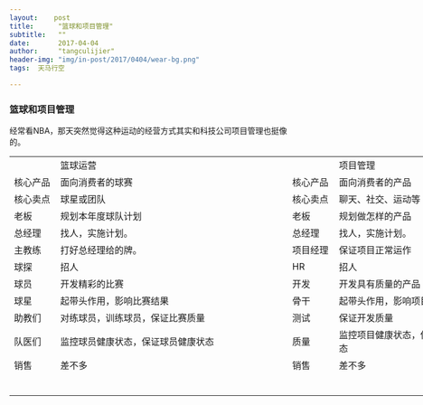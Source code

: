 ```yaml
---
layout:    post
title:      "篮球和项目管理"
subtitle:   ""
date:       2017-04-04 
author:     "tangculijier"
header-img: "img/in-post/2017/0404/wear-bg.png"
tags:  天马行空

---
```

### 篮球和项目管理

经常看NBA，那天突然觉得这种运动的经营方式其实和科技公司项目管理也挺像的。

<table border=0 cellpadding=0 cellspacing=0 width=852 style='border-collapse: collapse;table-layout:fixed;width:639pt'> <col width=72 style='mso-width-source:userset;mso-width-alt:2304;width:54pt'> <col width=341 style='mso-width-source:userset;mso-width-alt:10912;width:256pt'> <col width=79 style='mso-width-source:userset;mso-width-alt:2528;width:59pt'> <col width=72 style='width:54pt'> <col width=288 style='mso-width-source:userset;mso-width-alt:9216;width:216pt'> <tr height=19 style='height:14.25pt'>  <td height=19 width=72 style='height:14.25pt;width:54pt'></td>  <td class=xl65 width=341 style='width:256pt'>篮球运营</td>  <td width=79 style='width:59pt'></td>  <td width=72 style='width:54pt'></td>  <td class=xl65 width=288 style='width:216pt'>项目管理</td> </tr> <tr height=19 style='height:14.25pt'>  <td height=19 class=xl65 style='height:14.25pt'>核心产品</td>  <td class=xl65>面向消费者的球赛</td>  <td></td>  <td class=xl65>核心产品</td>  <td class=xl65>面向消费者的产品</td> </tr> <tr height=19 style='height:14.25pt'>  <td height=19 class=xl65 style='height:14.25pt'>核心卖点</td>  <td class=xl65>球星或团队</td>  <td></td>  <td class=xl65>核心卖点</td>  <td class=xl65>聊天、社交、运动等</td> </tr> <tr height=19 style='height:14.25pt'>  <td height=19 class=xl65 style='height:14.25pt'>老板</td>  <td class=xl65>规划本年度球队计划</td>  <td></td>  <td class=xl65>老板</td>  <td class=xl65>规划做怎样的产品</td> </tr> <tr height=19 style='height:14.25pt'>  <td height=19 class=xl65 style='height:14.25pt'>总经理</td>  <td class=xl65>找人，实施计划。</td>  <td></td>  <td class=xl65>总经理</td>  <td class=xl65>找人，实施计划。</td> </tr> <tr height=19 style='height:14.25pt'>  <td height=19 class=xl65 style='height:14.25pt'>主教练</td>  <td class=xl65>打好总经理给的牌。</td>  <td></td>  <td class=xl65>项目经理</td>  <td class=xl65>保证项目正常运作</td> </tr> <tr height=19 style='height:14.25pt'>  <td height=19 class=xl65 style='height:14.25pt'>球探</td>  <td class=xl65>招人</td>  <td></td>  <td class=xl65>HR</td>  <td class=xl65>招人</td> </tr> <tr height=19 style='height:14.25pt'>  <td height=19 class=xl65 style='height:14.25pt'>球员</td>  <td class=xl65>开发精彩的比赛</td>  <td></td>  <td class=xl65>开发</td>  <td class=xl65>开发具有质量的产品</td> </tr> <tr height=19 style='height:14.25pt'>  <td height=19 class=xl65 style='height:14.25pt'>球星</td>  <td class=xl65>起带头作用，影响比赛结果</td>  <td></td>  <td class=xl65>骨干</td>  <td class=xl65>起带头作用，影响项目进度</td> </tr> <tr height=19 style='height:14.25pt'>  <td height=19 class=xl65 style='height:14.25pt'>助教们</td>  <td class=xl65>对练球员，训练球员，保证比赛质量</td>  <td></td>  <td class=xl65>测试</td>  <td class=xl65>保证开发质量</td> </tr> <tr height=19 style='height:14.25pt'>  <td height=19 class=xl65 style='height:14.25pt'>队医们</td>  <td class=xl65>监控球员健康状态，保证球员健康状态</td>  <td></td>  <td class=xl65>质量</td>  <td class=xl65>监控项目健康状态，保证项目健康状态</td> </tr> <tr height=19 style='height:14.25pt'>  <td height=19 class=xl65 style='height:14.25pt'>销售</td>  <td class=xl65>差不多</td>  <td></td>  <td class=xl65>销售</td>  <td class=xl65>差不多</td> </tr> <tr height=38 style='height:28.5pt;mso-xlrowspan:2'>  <td height=38 colspan=5 style='height:28.5pt;mso-ignore:colspan'></td> </tr></table>
